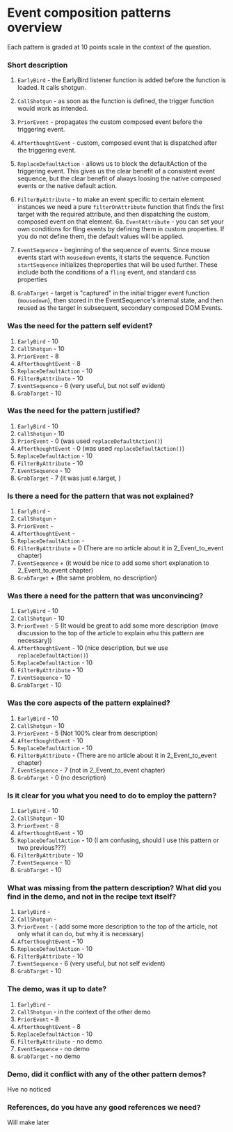 # Event composition patterns overview
Each pattern is graded at 10 points scale in the context of the question.
### Short description

   1. `EarlyBird` - the EarlyBird listener function is added before the function is loaded. It calls shotgun.

   2. `CallShotgun` - as soon as the function is defined, the trigger function would work as intended.

   3. `PriorEvent`  - propagates the custom composed event before the triggering event.

   4. `AfterthoughtEvent` - custom, composed event that is dispatched after the triggering event.

   5. `ReplaceDefaultAction` - allows us to block the defaultAction of the triggering event. This gives us the clear
       benefit of a consistent event sequence, but the clear benefit of always loosing the native composed events or the
       native default action.

   6. `FilterByAttribute` - to make an event specific to certain element instances we need a pure `filterOnAttribute`
       function that finds the first target with the required attribute, and then dispatching the custom, composed event on
       that element.
   6a. `EventAttribute` - you can set your own conditions for fling events by defining them in custom properties.
   If you do not define them, the default values will be applied.

   7. `EventSequence` - beginning of the sequence of events. Since mouse events start with `mousedown` events, it starts
       the sequence. Function `startSequence` initializes theproperties that will be used further. These include both the
       conditions of a `fling` event, and standard css properties

   8. `GrabTarget` - target is "captured" in the initial trigger event function (`mousedown`), then stored in the
       EventSequence's internal state, and then reused as the target in subsequent, secondary composed DOM Events.

### Was the need for the pattern self evident?

   1. `EarlyBird`  - 10 
   2. `CallShotgun`  - 10 
   3. `PriorEvent`   - 8 
   4. `AfterthoughtEvent` - 8  
   5. `ReplaceDefaultAction` - 10 
   6. `FilterByAttribute`  - 10
   7. `EventSequence`  - 6 (very useful, but not self evident)
   8. `GrabTarget` - 10 
   
### Was the need for the pattern justified?

   1. `EarlyBird`  - 10 
   2. `CallShotgun`  - 10 
   3. `PriorEvent`   - 0 (was used `replaceDefaultAction()`)
   4. `AfterthoughtEvent` - 0 (was used `replaceDefaultAction()`)
   5. `ReplaceDefaultAction` - 10  
   6. `FilterByAttribute`  - 10
   7. `EventSequence`  - 10  
   8. `GrabTarget` - 7 (it was just  e.target,  )

### Is there a need for the pattern that was not explained?
  
   1. `EarlyBird`  -  
   2. `CallShotgun`  -  
   3. `PriorEvent`   -   
   4. `AfterthoughtEvent` - 
   5. `ReplaceDefaultAction` -  
   6. `FilterByAttribute` +  0 (There are no article about it in 2_Event_to_event chapter)
   7. `EventSequence`  + (it would be nice to add some short explanation to 2_Event_to_event chapter) 
   8. `GrabTarget` +  (the same problem, no description)

### Was there a need for the pattern that was unconvincing?

   1. `EarlyBird`  - 10 
   2. `CallShotgun`  - 10 
   3. `PriorEvent`   - 5 (It would be great to add some more description (move discussion to the top of the article to explain whu this pattern are necessary))
   4. `AfterthoughtEvent` - 10 (nice description, but we use `replaceDefaultAction()`)
   5. `ReplaceDefaultAction` - 10 
   6. `FilterByAttribute`  - 10
   7. `EventSequence`  - 10
   8. `GrabTarget` - 10 

### Was the core aspects of the pattern explained?

   1. `EarlyBird`  - 10 
   2. `CallShotgun`  - 10 
   3. `PriorEvent`   - 5 (Not 100% clear from description) 
   4. `AfterthoughtEvent` - 10
   5. `ReplaceDefaultAction` - 10 
   6. `FilterByAttribute`  - (There are no article about it in 2_Event_to_event chapter)
   7. `EventSequence`  - 7 (not in 2_Event_to_event chapter)
   8. `GrabTarget` - 0 (no description) 

### Is it clear for you what you need to do to employ the pattern?

   1. `EarlyBird`  - 10 
   2. `CallShotgun`  - 10 
   3. `PriorEvent`   - 8 
   4. `AfterthoughtEvent` - 10  
   5. `ReplaceDefaultAction` - 10 (I am confusing, should I use this pattern or two previous???)
   6. `FilterByAttribute`  - 10
   7. `EventSequence`  - 10  
   8. `GrabTarget` - 10 

### What was missing from the pattern description? What did you find in the demo, and not in the recipe text itself?

   1. `EarlyBird`  -  
   2. `CallShotgun`  -  
   3. `PriorEvent`   -  ( add some more description to the top of the article, not only what it can do, but why it is necessary)
   4. `AfterthoughtEvent` - 10  
   5. `ReplaceDefaultAction` - 10 
   6. `FilterByAttribute`  - 10
   7. `EventSequence`  - 6 (very useful, but not self evident)
   8. `GrabTarget` - 10 
   
### The demo, was it up to date?

   1. `EarlyBird`  -  
   2. `CallShotgun`  - in the context of the other demo  
   3. `PriorEvent`   - 8 
   4. `AfterthoughtEvent` - 8  
   5. `ReplaceDefaultAction` - 10 
   6. `FilterByAttribute`  - no demo
   7. `EventSequence`  - no demo
   8. `GrabTarget` - no demo
   
### Demo, did it conflict with any of the other pattern demos?

Hve no noticed

### References, do you have any good references we need?

Will make later

